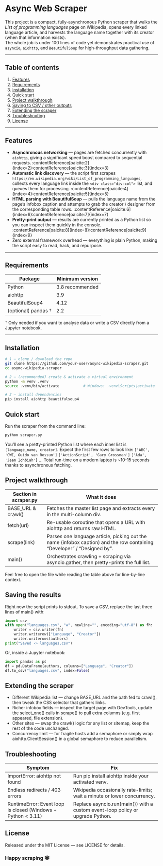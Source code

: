 # Async Web Scraper

This project is a compact, fully-asynchronous Python scraper that walks the
*List of programming languages* page on Wikipedia, opens every linked language
article, and harvests the language name together with its creator (when that
information exists).  
The whole job is under 100 lines of code yet demonstrates practical use of
`asyncio`, `aiohttp`, and `BeautifulSoup` for high-throughput data gathering.

---

## Table of contents
1. [Features](#features)  
2. [Requirements](#requirements)  
3. [Installation](#installation)  
4. [Quick start](#quick-start)  
5. [Project walkthrough](#project-walkthrough)  
6. [Saving to CSV / other outputs](#saving-the-results)  
7. [Extending the scraper](#extending-the-scraper)  
8. [Troubleshooting](#troubleshooting)  
9. [License](#license)

---

## Features<a id="features"></a>

* **Asynchronous networking** — pages are fetched concurrently with
  `aiohttp`, giving a significant speed boost compared to sequential
  requests. :contentReference[oaicite:2]{index=2}:contentReference[oaicite:3]{index=3}  
* **Automatic link discovery** — the script first scrapes
  `https://en.wikipedia.org/wiki/List_of_programming_languages`,
  collects every language link inside the `<div class="div-col">` list, and
  queues them for processing. :contentReference[oaicite:4]{index=4}:contentReference[oaicite:5]{index=5}  
* **HTML parsing with BeautifulSoup** — pulls the language name from the
  page’s infobox caption and attempts to grab the creator / designer from the
  corresponding table rows. :contentReference[oaicite:6]{index=6}:contentReference[oaicite:7]{index=7}  
* **Pretty-print output** — results are currently printed as a Python list
  so you can inspect them quickly in the console. :contentReference[oaicite:8]{index=8}:contentReference[oaicite:9]{index=9}  
* Zero external framework overhead — everything is plain Python,
  making the script easy to read, hack, and repurpose.

---

## Requirements<a id="requirements"></a>

| Package          | Minimum version |
| ---------------- | --------------  |
| Python           | 3.8 recommended |
| aiohttp          | 3.9            |
| BeautifulSoup4   | 4.12           |
| (optional) pandas † | 2.2           |

† Only needed if you want to analyse data or write a CSV directly from a
Jupyter notebook.

---

## Installation<a id="installation"></a>

```bash
# 1 – clone / download the repo
git clone https://github.com/your-user/async-wikipedia-scraper.git
cd async-wikipedia-scraper

# 2 – (recommended) create & activate a virtual environment
python -m venv .venv
source .venv/bin/activate           # Windows: .venv\Scripts\activate

# 3 – install dependencies
pip install aiohttp beautifulsoup4
```

## Quick start<a id="quick-start"></a>
Run the scraper from the command line:

```bash
python scraper.py
```
You’ll see a pretty-printed Python list where each inner list is
`[language_name, creator]`. Expect the first few rows to look like:
`['ABC', 'CWI, Guido van Rossum']`
`['ActionScript', 'Gary Grossman']`
`['Ada', 'Jean Ichbiah']`
...
Total run-time on a modern laptop is ~10-15 seconds thanks to asynchronous
fetching.

## Project walkthrough<a id="project-walkthrough"></a>
| Section in scraper.py | What it does |
| ----------------   | --------------  |
| BASE_URL & crawl() | Fetches the master list page and extracts every <a> in the multi-column div. |
| fetch(url)         | Re-usable coroutine that opens a URL with aiohttp and returns raw HTML.      |
| scrape(link)       | Parses one language article, picking out the name (infobox caption) and the row containing “Developer” / “Designed by”. |
| main()             | Orchestrates crawling + scraping via asyncio.gather, then pretty-prints the full list. | 

Feel free to open the file while reading the table above for line-by-line
context.

## Saving the results<a id="saving-the-results"></a>
Right now the script prints to stdout.
To save a CSV, replace the last three lines of main() with:

```python
import csv
with open("languages.csv", "w", newline="", encoding="utf-8") as fh:
    writer = csv.writer(fh)
    writer.writerow(["Language", "Creator"])
    writer.writerows(authors)
print("Saved -> languages.csv")
```
Or, inside a Jupyter notebook:

```python
import pandas as pd
df = pd.DataFrame(authors, columns=["Language", "Creator"])
df.to_csv("languages.csv", index=False)
```

## Extending the scraper<a id="extending-the-scraper"></a>
- Different Wikipedia list — change BASE_URL and the path fed to crawl(), then tweak the CSS selector that gathers links.
- Richer infobox fields — inspect the target page with DevTools, update the select_one() calls in scrape() to pull extra columns (e.g. first appeared, file extension).
- Other sites — swap the crawl() logic for any list or sitemap, keep the rest of the code unchanged.
- Concurrency limit — for fragile hosts add a semaphore or simply wrap aiohttp.ClientSession() in a global semaphore to reduce parallelism.

## Troubleshooting<a id="troubleshooting"></a>
| Symptom                        | Fix             |
| ----------------               | --------------  |
| ImportError: aiohttp not found | Run pip install aiohttp inside your activated venv. |
| Endless redirects / 403 errors | Wikipedia occasionally rate-limits; wait a minute or lower concurrency. |
| RuntimeError: Event loop is closed (Windows + Python < 3.11) | Replace asyncio.run(main()) with a custom event-loop policy or upgrade Python. |

## License<a id="license"></a>
Released under the MIT License — see LICENSE for details.

### Happy scraping 🕸️
